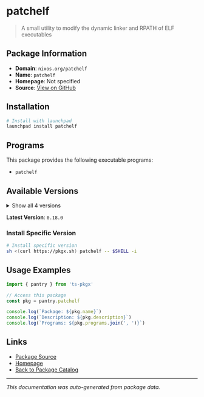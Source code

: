 # patchelf

> A small utility to modify the dynamic linker and RPATH of ELF executables

## Package Information

- **Domain**: `nixos.org/patchelf`
- **Name**: `patchelf`
- **Homepage**: Not specified
- **Source**: [View on GitHub](https://github.com/pkgxdev/pantry/tree/main/projects/nixos.org/patchelf/package.yml)

## Installation

```bash
# Install with launchpad
launchpad install patchelf
```

## Programs

This package provides the following executable programs:

- `patchelf`

## Available Versions

<details>
<summary>Show all 4 versions</summary>

- `0.18.0`, `0.17.2`, `0.17.0`, `0.15.0`

</details>

**Latest Version**: `0.18.0`

### Install Specific Version

```bash
# Install specific version
sh <(curl https://pkgx.sh) patchelf -- $SHELL -i
```

## Usage Examples

```typescript
import { pantry } from 'ts-pkgx'

// Access this package
const pkg = pantry.patchelf

console.log(`Package: ${pkg.name}`)
console.log(`Description: ${pkg.description}`)
console.log(`Programs: ${pkg.programs.join(', ')}`)
```

## Links

- [Package Source](https://github.com/pkgxdev/pantry/tree/main/projects/nixos.org/patchelf/package.yml)
- [Homepage](#)
- [Back to Package Catalog](../package-catalog.md)

---

*This documentation was auto-generated from package data.*
